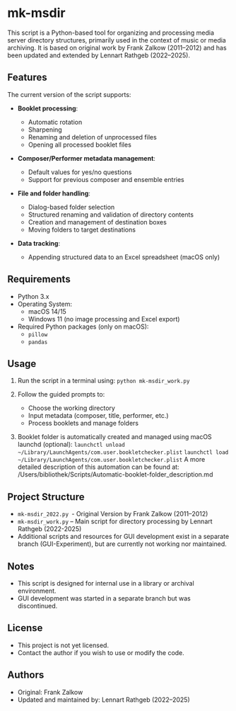 # mk-msdir
This script is a Python-based tool for organizing and processing media server directory structures, primarily used in the context of music or media archiving. It is based on original work by Frank Zalkow (2011–2012) and has been updated and extended by Lennart Rathgeb (2022–2025).

## Features

The current version of the script supports:

- **Booklet processing**:
  - Automatic rotation
  - Sharpening
  - Renaming and deletion of unprocessed files
  - Opening all processed booklet files

- **Composer/Performer metadata management**:
  - Default values for yes/no questions
  - Support for previous composer and ensemble entries

- **File and folder handling**:
  - Dialog-based folder selection
  - Structured renaming and validation of directory contents
  - Creation and management of destination boxes
  - Moving folders to target destinations

- **Data tracking**:
  - Appending structured data to an Excel spreadsheet (macOS only)

## Requirements

- Python 3.x
- Operating System:
  - macOS 14/15
  - Windows 11  (no image processing and Excel export)
- Required Python packages (only on macOS):
  - `pillow`
  - `pandas`

## Usage

1. Run the script in a terminal using:
	`python mk-msdir_work.py`

2. Follow the guided prompts to:
	- Choose the working directory
	- Input metadata (composer, title, performer, etc.)
	- Process booklets and manage folders
3. Booklet folder is automatically created and managed using macOS launchd (optional):
	`launchctl unload ~/Library/LaunchAgents/com.user.bookletchecker.plist`
	`launchctl load ~/Library/LaunchAgents/com.user.bookletchecker.plist`
	A more detailed description of this automation can be found at:
    /Users/bibliothek/Scripts/Automatic-booklet-folder_description.md

## Project Structure
- `mk-msdir_2022.py `- Original Version by Frank Zalkow (2011–2012)
- `mk-msdir_work.py` – Main script for directory processing by Lennart Rathgeb (2022-2025)
- Additional scripts and resources for GUI development exist in a separate branch (GUI-Experiment), but are currently not working nor maintained.

## Notes
- This script is designed for internal use in a library or archival environment.
- GUI development was started in a separate branch but was discontinued.

## License
- This project is not yet licensed. 
- Contact the author if you wish to use or modify the code.

## Authors
- Original: Frank Zalkow
- Updated and maintained by: Lennart Rathgeb (2022–2025)